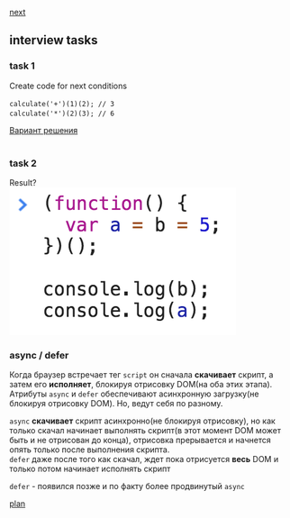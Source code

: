 <a href="02.md">next</a>

<h2>interview tasks</h2>

<h3>task 1</h3>
<div>
Create code for next conditions

<code>calculate('+')(1)(2); // 3</code>
<br>
<code>calculate('*')(2)(3); // 6</code>
<div>
<a href="https://codepen.io/paawel/pen/Qogrqa?editors=0012">Вариант решения</a>
</div>

</div>

<br>

<h3>task 2</h3>
<div>
Result?

<br>
<img src="media/01-1.png">

</div>


<h3>async / defer</h3>
<div>
Когда браузер встречает тег <code>script</code> он сначала <strong>скачивает</strong> скрипт, а затем его <strong>исполняет</strong>,
блокируя отрисовку DOM(на оба этих этапа). Атрибуты <code>async</code> и <code>defer</code> обеспечивают асинхронную загрузку(не блокируя отрисовку DOM). Но, ведут себя по разному.

<br>

<code>async</code> <strong>скачивает</strong> скрипт асинхронно(не блокируя отрисовку), но как только скачал начинает выполнять скрипт(в этот момент DOM может быть и не отрисован до конца), отрисовка прерывается и начнется опять только после выполнения скрипта.
<br>
<code>defer</code> даже после того как скачал, ждет пока отрисуется <strong>весь</strong> DOM и только потом начинает исполнять скрипт

<code>defer</code> - появился позже и по факту более продвинутый <code>async</code>
</div>


<a href="00.md">plan</a>
